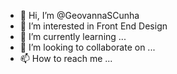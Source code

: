 - 👋 Hi, I’m @GeovannaSCunha
- 👀 I’m interested in Front End Design
- 🌱 I’m currently learning ...
- 💞️ I’m looking to collaborate on ...
- 📫 How to reach me ...

<!---
GeovannaSCunha/GeovannaSCunha is a ✨ special ✨ repository because its `README.md` (this file) appears on your GitHub profile.
You can click the Preview link to take a look at your changes.
--->
